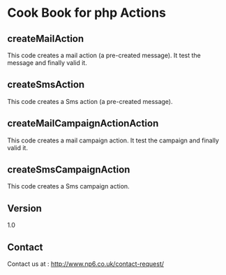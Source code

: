 Cook Book for php Actions
==

createMailAction
--

This code creates a mail action (a pre-created message). It test the message and finally valid it.

createSmsAction
--

This code creates a Sms action (a pre-created message).

createMailCampaignActionAction
--

This code creates a mail campaign action. It test the campaign and finally valid it.

createSmsCampaignAction
--

This code creates a Sms campaign action.


Version
--

1.0

Contact
--

Contact us at : http://www.np6.co.uk/contact-request/
